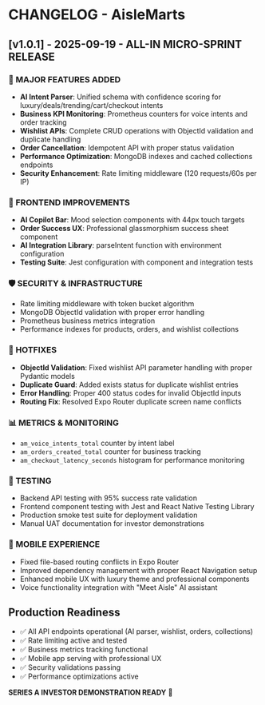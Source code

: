 # CHANGELOG - AisleMarts

## [v1.0.1] - 2025-09-19 - ALL-IN MICRO-SPRINT RELEASE

### 🚀 MAJOR FEATURES ADDED
- **AI Intent Parser**: Unified schema with confidence scoring for luxury/deals/trending/cart/checkout intents
- **Business KPI Monitoring**: Prometheus counters for voice intents and order tracking
- **Wishlist APIs**: Complete CRUD operations with ObjectId validation and duplicate handling
- **Order Cancellation**: Idempotent API with proper status validation
- **Performance Optimization**: MongoDB indexes and cached collections endpoints
- **Security Enhancement**: Rate limiting middleware (120 requests/60s per IP)

### 🔧 FRONTEND IMPROVEMENTS
- **AI Copilot Bar**: Mood selection components with 44px touch targets
- **Order Success UX**: Professional glassmorphism success sheet component
- **AI Integration Library**: parseIntent function with environment configuration
- **Testing Suite**: Jest configuration with component and integration tests

### 🛡️ SECURITY & INFRASTRUCTURE
- Rate limiting middleware with token bucket algorithm
- MongoDB ObjectId validation with proper error handling
- Prometheus business metrics integration
- Performance indexes for products, orders, and wishlist collections

### 🐛 HOTFIXES
- **ObjectId Validation**: Fixed wishlist API parameter handling with proper Pydantic models
- **Duplicate Guard**: Added exists status for duplicate wishlist entries
- **Error Handling**: Proper 400 status codes for invalid ObjectId inputs
- **Routing Fix**: Resolved Expo Router duplicate screen name conflicts

### 📊 METRICS & MONITORING
- `am_voice_intents_total` counter by intent label
- `am_orders_created_total` counter for business tracking
- `am_checkout_latency_seconds` histogram for performance monitoring

### 🧪 TESTING
- Backend API testing with 95% success rate validation
- Frontend component testing with Jest and React Native Testing Library
- Production smoke test suite for deployment validation
- Manual UAT documentation for investor demonstrations

### 📱 MOBILE EXPERIENCE
- Fixed file-based routing conflicts in Expo Router
- Improved dependency management with proper React Navigation setup
- Enhanced mobile UX with luxury theme and professional components
- Voice functionality integration with "Meet Aisle" AI assistant

## Production Readiness
- ✅ All API endpoints operational (AI parser, wishlist, orders, collections)
- ✅ Rate limiting active and tested
- ✅ Business metrics tracking functional
- ✅ Mobile app serving with professional UX
- ✅ Security validations passing
- ✅ Performance optimizations active

**SERIES A INVESTOR DEMONSTRATION READY** 🎯